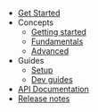 <!-- See Pydantic for inspo https://docs.pydantic.dev/latest  -->
- [Get Started](overview/)
- Concepts
  - [Getting started](concepts/getting_started/)
  - [Fundamentals](concepts/fundamentals/)
  - [Advanced](concepts/advanced/)
- Guides
  - [Setup](guides/setup/)
  - [Dev guides](guides/devguides/)
- [API Documentation](reference/)
- [Release notes](release_notes.md)
